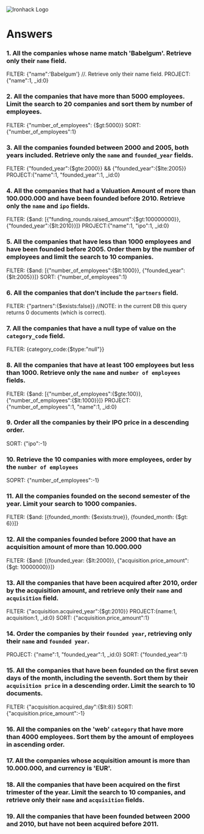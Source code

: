 ![Ironhack Logo](https://i.imgur.com/1QgrNNw.png)

# Answers

### 1. All the companies whose name match 'Babelgum'. Retrieve only their `name` field.

FILTER: {"name":'Babelgum'}  //. Retrieve only their name field.
PROJECT:{"name":1, _id:0} 

### 2. All the companies that have more than 5000 employees. Limit the search to 20 companies and sort them by **number of employees**.

FILTER: {"number_of_employees": {$gt:5000}}
SORT:   {"number_of_employees":1}

### 3. All the companies founded between 2000 and 2005, both years included. Retrieve only the `name` and `founded_year` fields.

FILTER: {"founded_year":{$gte:2000}} && {"founded_year":{$lte:2005}}  
PROJECT:{"name":1, "founded_year":1, _id:0}

### 4. All the companies that had a Valuation Amount of more than 100.000.000 and have been founded before 2010. Retrieve only the `name` and `ipo` fields.

FILTER: {$and: [{"funding_rounds.raised_amount":{$gt:100000000}}, {"founded_year":{$lt:2010}}]} 
PROJECT:{"name":1, "ipo":1, _id:0}

### 5. All the companies that have less than 1000 employees and have been founded before 2005. Order them by the number of employees and limit the search to 10 companies.

FILTER: {$and: [{"number_of_employees":{$lt:1000}}, {"founded_year":{$lt:2005}}]}
SORT:   {"number_of_employees":1}

### 6. All the companies that don't include the `partners` field.

FILTER: {"partners":{$exists:false}} 
//NOTE: in the current DB this query returns 0 documents (which is correct).

### 7. All the companies that have a null type of value on the `category_code` field.

FILTER: {category_code:{$type:"null"}}

### 8. All the companies that have at least 100 employees but less than 1000. Retrieve only the `name` and `number of employees` fields.

FILTER: {$and: [{"number_of_employees":{$gte:100}}, {"number_of_employees":{$lt:1000}}]}
PROJECT: {"number_of_employees":1, "name":1, _id:0}

### 9. Order all the companies by their IPO price in a descending order.

SORT: {"ipo":-1}

### 10. Retrieve the 10 companies with more employees, order by the `number of employees`

SOPRT: {"number_of_employees":-1}

### 11. All the companies founded on the second semester of the year. Limit your search to 1000 companies.

FILTER: {$and: [{founded_month: {$exists:true}}, {founded_month: {$gt: 6}}]}

### 12. All the companies founded before 2000 that have an acquisition amount of more than 10.000.000

FILTER: {$and: [{founded_year: {$lt:2000}}, {"acquisition.price_amount":{$gt: 10000000}}]}

### 13. All the companies that have been acquired after 2010, order by the acquisition amount, and retrieve only their `name` and `acquisition` field.

FILTER: {"acquisition.acquired_year":{$gt:2010}}
PROJECT:{name:1, acquisition:1, _id:0}
SORT:   {"acquisition.price_amount":1}

### 14. Order the companies by their `founded year`, retrieving only their `name` and `founded year`.

PROJECT: {"name":1, "founded_year":1, _id:0}
SORT:    {"founded_year":1}

### 15. All the companies that have been founded on the first seven days of the month, including the seventh. Sort them by their `acquisition price` in a descending order. Limit the search to 10 documents.

FILTER: {"acquisition.acquired_day":{$lt:8}}
SORT:   {"acquisition.price_amount":-1}

### 16. All the companies on the 'web' `category` that have more than 4000 employees. Sort them by the amount of employees in ascending order.

<!-- Your Code Goes Here -->

### 17. All the companies whose acquisition amount is more than 10.000.000, and currency is 'EUR'.

<!-- Your Code Goes Here -->

### 18. All the companies that have been acquired on the first trimester of the year. Limit the search to 10 companies, and retrieve only their `name` and `acquisition` fields.

<!-- Your Code Goes Here -->

### 19. All the companies that have been founded between 2000 and 2010, but have not been acquired before 2011.

<!-- Your Code Goes Here -->

